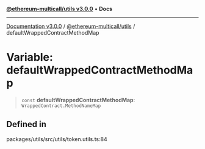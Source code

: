 [**@ethereum-multicall/utils v3.0.0**](../README.md) • **Docs**

***

[Documentation v3.0.0](../../../packages.md) / [@ethereum-multicall/utils](../README.md) / defaultWrappedContractMethodMap

# Variable: defaultWrappedContractMethodMap

> `const` **defaultWrappedContractMethodMap**: `WrappedContract.MethodNameMap`

## Defined in

packages/utils/src/utils/token.utils.ts:84
